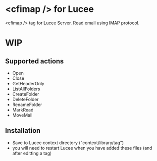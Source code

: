# **\<cfimap /\> for Lucee**
\<cfimap /\> tag for Lucee Server. Read email using IMAP protocol.

# WIP
## Supported actions
- Open
- Close
- GetHeaderOnly
- ListAllFolders
- CreateFolder
- DeleteFolder
- RenameFolder
- MarkRead
- MoveMail


## Installation
- Save to Lucee context directory ("context/library/tag")
- you will need to restart Lucee when you have added these files (and after editting a tag)
